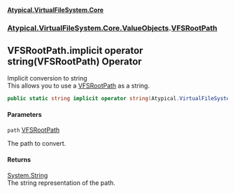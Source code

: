 #### [Atypical.VirtualFileSystem.Core](VirtualFileSystem.md 'VirtualFileSystem')
### [Atypical.VirtualFileSystem.Core.ValueObjects](VirtualFileSystem.md#Atypical.VirtualFileSystem.Core.ValueObjects 'Atypical.VirtualFileSystem.Core.ValueObjects').[VFSRootPath](VFSRootPath.md 'Atypical.VirtualFileSystem.Core.ValueObjects.VFSRootPath')

## VFSRootPath.implicit operator string(VFSRootPath) Operator

Implicit conversion to string  
This allows you to use a [VFSRootPath](VFSRootPath.md 'Atypical.VirtualFileSystem.Core.ValueObjects.VFSRootPath') as a string.

```csharp
public static string implicit operator string(Atypical.VirtualFileSystem.Core.ValueObjects.VFSRootPath path);
```
#### Parameters

<a name='Atypical.VirtualFileSystem.Core.ValueObjects.VFSRootPath.op_Implicitstring(Atypical.VirtualFileSystem.Core.ValueObjects.VFSRootPath).path'></a>

`path` [VFSRootPath](VFSRootPath.md 'Atypical.VirtualFileSystem.Core.ValueObjects.VFSRootPath')

The path to convert.

#### Returns
[System.String](https://docs.microsoft.com/en-us/dotnet/api/System.String 'System.String')  
The string representation of the path.